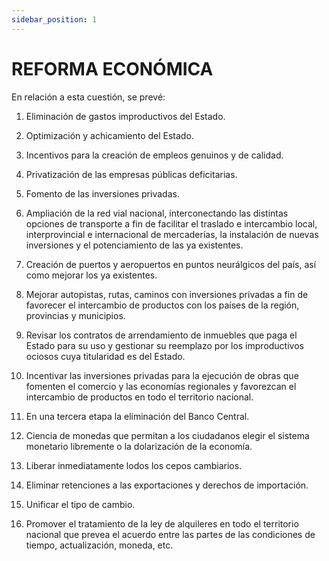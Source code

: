 ```yaml
---
sidebar_position: 1
---
```



# REFORMA ECONÓMICA

En relación a esta cuestión, se prevé:

1. Eliminación de gastos improductivos del Estado.

2. Optimización y achicamiento del Estado.

3. Incentivos para la creación de empleos genuinos y de calidad.

4. Privatización de las empresas públicas deficitarias.

5. Fomento de las inversiones privadas.

6. Ampliación de la red vial nacional, interconectando las distintas opciones de
   transporte a fin de facilitar el traslado e intercambio local, interprovincial e
   internacional de mercaderías, la instalación de nuevas inversiones y el
   potenciamiento de las ya existentes.

7. Creación de puertos y aeropuertos en puntos neurálgicos del país, así como
   mejorar los ya existentes.

8. Mejorar autopistas, rutas, caminos con inversiones privadas a fin de favorecer
   el intercambio de productos con los países de la región, provincias y
   municipios.

9. Revisar los contratos de arrendamiento de inmuebles que paga el Estado para
   su uso y gestionar su reemplazo por los improductivos ociosos cuya titularidad
   es del Estado.

10. Incentivar las inversiones privadas para la ejecución de obras que fomenten
    el comercio y las economías regionales y favorezcan el intercambio de
    productos en todo el territorio nacional.

11. En una tercera etapa la eliminación del Banco Central.

12. Ciencia de monedas que permitan a los ciudadanos elegir el sistema
    monetario libremente o la dolarización de la economía.

13. Liberar inmediatamente lodos los cepos cambiarios.

14. Eliminar retenciones a las exportaciones y derechos de importación.

15. Unificar el tipo de cambio.

16. Promover el tratamiento de la ley de alquileres en todo el territorio nacional
    que prevea el acuerdo entre las partes de las condiciones de tiempo,
    actualización, moneda, etc.